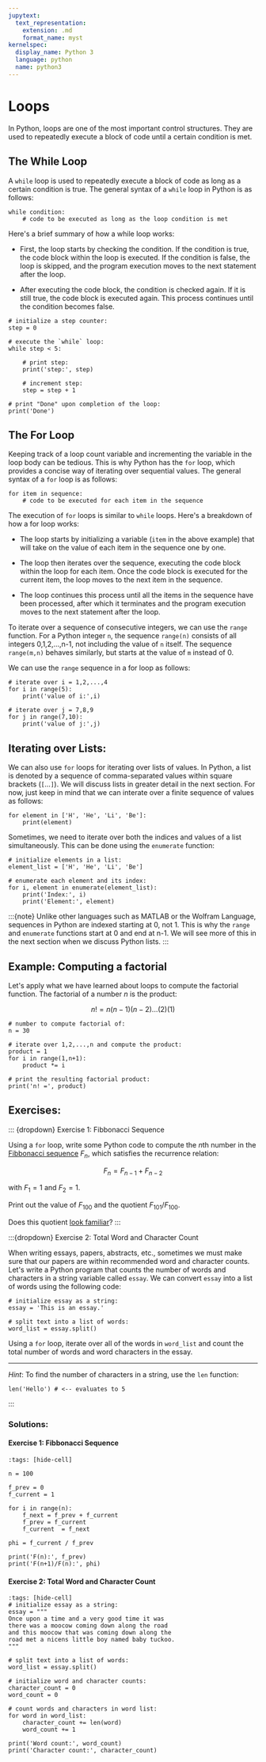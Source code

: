```yaml
---
jupytext:
  text_representation:
    extension: .md
    format_name: myst
kernelspec:
  display_name: Python 3
  language: python
  name: python3
---
```


# Loops

In Python, loops are one of the most important control structures. They are used to repeatedly execute a block of code until a certain condition is met.

## The While Loop

A `while` loop is used to repeatedly execute a block of code as long as a certain condition is true. The general syntax of a `while` loop in Python is as follows:

```
while condition:
    # code to be executed as long as the loop condition is met
```

Here's a brief summary of how a while loop works:

* First, the loop starts by checking the condition. If the condition is true, the code block within the loop is executed. If the condition is false, the loop is skipped, and the program execution moves to the next statement after the loop.

* After executing the code block, the condition is checked again. If it is still true, the code block is executed again. This process continues until the condition becomes false.


```{code-cell}
# initialize a step counter:
step = 0

# execute the `while` loop:
while step < 5:

    # print step:
    print('step:', step)
    
    # increment step:
    step = step + 1

# print "Done" upon completion of the loop:
print('Done')
```

## The For Loop

Keeping track of a loop count variable and incrementing the variable in the loop body can be tedious. This is why Python has the `for` loop, which provides a concise way of iterating over sequential values. The general syntax of a `for` loop is as follows:

```
for item in sequence:
    # code to be executed for each item in the sequence
```

The execution of `for` loops is similar to `while` loops. Here's a breakdown of how a for loop works:

* The loop starts by initializing a variable (`item` in the above example) that will take on the value of each item in the sequence one by one.

* The loop then iterates over the sequence, executing the code block within the loop for each item. Once the code block is executed for the current item, the loop moves to the next item in the sequence.

* The loop continues this process until all the items in the sequence have been processed, after which it terminates and the program execution moves to the next statement after the loop.

To iterate over a sequence of consecutive integers, we can use the `range` function. For a Python integer `n`, the sequence `range(n)` consists of all integers 0,1,2,...,n-1, not including the value of `n` itself. The sequence `range(m,n)` behaves similarly, but starts at the value of `m` instead of 0.

We can use the `range` sequence in a for loop as follows:

```{code-cell}
# iterate over i = 1,2,...,4
for i in range(5):
    print('value of i:',i)

# iterate over j = 7,8,9
for j in range(7,10):
    print('value of j:',j)
```

## Iterating over Lists:

We can also use `for` loops for iterating over lists of values. In Python, a list is denoted by a sequence of comma-separated values within square brackets (`[`...`]`). We will discuss lists in greater detail in the next section. For now, just keep in mind that we can interate over a finite sequence of values as follows:

```{code-cell}
for element in ['H', 'He', 'Li', 'Be']:
    print(element)
```

Sometimes, we need to iterate over both the indices and values of a list simultaneously. This can be done using the `enumerate` function:

```{code-cell}
# initialize elements in a list:
element_list = ['H', 'He', 'Li', 'Be']

# enumerate each element and its index:
for i, element in enumerate(element_list):
    print('Index:', i)
    print('Element:', element)
```

:::{note}
Unlike other languages such as MATLAB or the Wolfram Language, sequences in Python are indexed starting at 0, not 1. This is why the `range` and `enumerate` functions start at 0 and end at n-1. We will see more of this in the next section when we discuss Python lists.
:::

## Example: Computing a factorial

Let's apply what we have learned about loops to compute the factorial function. The factorial of a number $n$ is the product:

$$n! = n(n-1)(n-2)...(2)(1)$$

```{code-cell}
# number to compute factorial of:
n = 30

# iterate over 1,2,...,n and compute the product:
product = 1
for i in range(1,n+1):
    product *= i

# print the resulting factorial product:
print('n! =', product)
```

## Exercises:

::: {dropdown} Exercise 1: Fibbonacci Sequence

Using a `for` loop, write some Python code to compute the $n$th number in the [Fibbonacci sequence](https://en.wikipedia.org/wiki/Fibonacci_sequence) $F_n$, which satisfies the recurrence relation:

$$F_n = F_{n-1} + F_{n-2}$$

with $F_{1} = 1$ and $F_{2} = 1$.

Print out the value of $F_{100}$ and the quotient $F_{101} / F_{100}$. 

Does this quotient [look familiar](https://en.wikipedia.org/wiki/Golden_ratio)?
:::

:::{dropdown} Exercise 2: Total Word and Character Count

When writing essays, papers, abstracts, etc., sometimes we must make sure that our papers are within recommended word and character counts. Let's write a Python program that counts the number of words and characters in a string variable called `essay`. We can convert `essay` into a list of words using the following code:

```
# initialize essay as a string:
essay = 'This is an essay.'

# split text into a list of words:
word_list = essay.split()
```
Using a `for` loop, iterate over all of the words in `word_list` and count the total number of words and word characters in the essay.

---

_Hint_: To find the number of characters in a string, use the `len` function:

```
len('Hello') # <-- evaluates to 5
```
:::

### Solutions:

#### Exercise 1: Fibbonacci Sequence

```{code-cell}
:tags: [hide-cell]

n = 100

f_prev = 0
f_current = 1

for i in range(n):
    f_next = f_prev + f_current
    f_prev = f_current
    f_current  = f_next

phi = f_current / f_prev

print('F(n):', f_prev)
print('F(n+1)/F(n):', phi)
```

#### Exercise 2: Total Word and Character Count

```{code-cell}
:tags: [hide-cell]
# initialize essay as a string:
essay = """
Once upon a time and a very good time it was 
there was a moocow coming down along the road 
and this moocow that was coming down along the 
road met a nicens little boy named baby tuckoo.
"""

# split text into a list of words:
word_list = essay.split()

# initialize word and character counts:
character_count = 0
word_count = 0

# count words and characters in word list:
for word in word_list:
    character_count += len(word)
    word_count += 1

print('Word count:', word_count)
print('Character count:', character_count)
```
